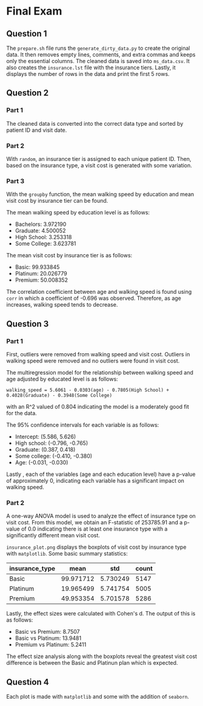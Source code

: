 # Final Exam

## Question 1

The `prepare.sh` file runs the `generate_dirty_data.py` to create the original data. It then removes empty lines, comments, and extra commas and keeps only the essential columns. The cleaned data is saved into `ms_data.csv`. It also creates the `insurance.lst` file with the insurance tiers. Lastly, it displays the number of rows in the data and print the first 5 rows.

## Question 2

### Part 1

The cleaned data is converted into the correct data type and sorted by patient ID and visit date.

### Part 2

With `random`, an insurance tier is assigned to each unique patient ID. Then, based on the insurance type, a visit cost is generated with some variation. 

### Part 3

With the `groupby` function, the mean walking speed by education and mean visit cost by insurance tier can be found. 

The mean walking speed by education level is as follows:

- Bachelors:       3.972190
- Graduate:        4.500052
- High School:     3.253318
- Some College:    3.623781

The mean visit cost by insurance tier is as follows:

- Basic:       99.933845
- Platinum:    20.026779
- Premium:     50.008352

The correlation coefficient between age and walking speed is found using `corr` in which a coefficient of -0.696 was observed. Therefore, as age increases, walking speed tends to decrease.


## Question 3

### Part 1

First, outliers were removed from walking speed and visit cost. Outliers in walking speed were removed and no outliers were found in visit cost. 

The multiregression model for the relationship between walking speed and age adjusted by educated level is as follows:

`walking_speed = 5.6061 - 0.0303(age) - 0.7805(High School) + 0.4028(Graduate) - 0.3948(Some College)`

with an R^2 valued of 0.804 indicating the model is a moderately good fit for the data. 

The 95% confidence intervals for each variable is as follows:
- Intercept: (5.586, 5.626)
- High school:  (-0.796, -0.765)
- Graduate: (0.387, 0.418)   
- Some college: (-0.410, -0.380) 
- Age: (-0.031, -0.030)

Lastly , each of the variables (age and each education level) have a p-value of approximately 0, indicating each variable has a significant impact on walking speed. 

### Part 2

A one-way ANOVA model is used to analyze the effect of insurance type on visit cost. From this model, we obtain an F-statistic of 253785.91 and a p-value of 0.0 indicating there is at least one insurance type with a significantly different mean visit cost.

`insurance_plot.png` displays the boxplots of visit cost by insurance type with `matplotlib`. Some basic summary statistics: 

| insurance_type | mean      | std       | count |
|----------------|-----------|-----------|-------|
| Basic          | 99.971712 | 5.730249  | 5147  |
| Platinum       | 19.965499 | 5.741754  | 5005  |
| Premium        | 49.953354 | 5.701578  | 5286  |

Lastly, the effect sizes were calculated with Cohen's d. The output of this is as follows:

- Basic vs Premium: 8.7507
- Basic vs Platinum: 13.9481
- Premium vs Platinum: 5.2411

The effect size analysis along with the boxplots reveal the greatest visit cost difference is between the Basic and Platinun plan which is expected. 


## Question 4

Each plot is made with `matplotlib` and some with the addition of `seaborn`. 